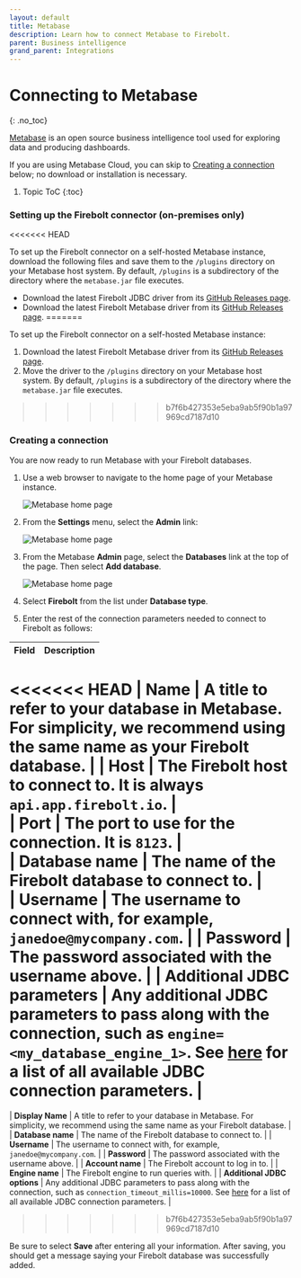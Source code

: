 ```yaml
---
layout: default
title: Metabase
description: Learn how to connect Metabase to Firebolt.
parent: Business intelligence
grand_parent: Integrations
---
```


# Connecting to Metabase
{: .no_toc}

[Metabase](https://www.metabase.com/) is an open source business intelligence tool used for exploring data and producing dashboards.

If you are using Metabase Cloud, you can skip to [Creating a connection](#creating-a-connection) below; no download or installation is necessary. 

1. Topic ToC
{:toc}

### Setting up the Firebolt connector (on-premises only)
<<<<<<< HEAD

To set up the Firebolt connector on a self-hosted Metabase instance, download the following files and save them to the `/plugins` directory on your Metabase host system. By default, `/plugins` is a subdirectory of the directory where the `metabase.jar` file executes.

* Download the latest Firebolt JDBC driver from its [GitHub Releases page](https://github.com/firebolt-db/jdbc/releases).
* Download the latest Firebolt Metabase driver from its [GitHub Releases page](https://github.com/firebolt-db/metabase-firebolt-driver/releases).
=======

To set up the Firebolt connector on a self-hosted Metabase instance:
1. Download the latest Firebolt Metabase driver from its [GitHub Releases page](https://github.com/firebolt-db/metabase-firebolt-driver/releases).
2. Move the driver to the `/plugins` directory on your Metabase host system. By default, `/plugins` is a subdirectory of the directory where the `metabase.jar` file executes.
>>>>>>> b7f6b427353e5eba9ab5f90b1a97969cd7187d10

### Creating a connection

You are now ready to run Metabase with your Firebolt databases.

1. Use a web browser to navigate to the home page of your Metabase instance.

    ![Metabase home page](../../assets/images/Metabase_home.png)

2. From the **Settings** menu, select the **Admin** link:

    ![Metabase home page](../../assets/images/Metabase_admin_menu.png)

3. From the Metabase **Admin** page, select the **Databases** link at the top of the page. Then select **Add database**.  

    ![Metabase home page](../../assets/images/Metabase_admin_menu2.png)

4. Select **Firebolt** from the list under **Database type**.

5. Enter the rest of the connection parameters needed to connect to Firebolt as follows:

| Field                          | Description                                                                  | 
| ------------------------------ | ---------------------------------------------------------------------------- |
<<<<<<< HEAD
| **Name**                       | A title to refer to your database in Metabase. For simplicity, we recommend using the same name as your Firebolt database. | 
| **Host**                       | The Firebolt host to connect to. It is always `api.app.firebolt.io`.         |              
| **Port**                       | The port to use for the connection. It is `8123`.                            |              
| **Database name**              | The name of the Firebolt database to connect to.                             |              
| **Username**                   | The username to connect with, for example, `janedoe@mycompany.com`. | 
| **Password**                   | The password associated with the username above.                             | 
| **Additional JDBC parameters** | Any additional JDBC parameters to pass along with the connection, such as `engine=<my_database_engine_1>`. See [here](https://docs.firebolt.io/developing-with-firebolt/connecting-with-jdbc.html#available-connection-parameters) for a list of all available JDBC connection parameters. | 
=======
| **Display Name**               | A title to refer to your database in Metabase. For simplicity, we recommend using the same name as your Firebolt database. |
| **Database name**              | The name of the Firebolt database to connect to.                             |
| **Username**                   | The username to connect with, for example, `janedoe@mycompany.com`.          |
| **Password**                   | The password associated with the username above.                             |
| **Account name**               | The Firebolt account to log in to.                                           |
| **Engine name**                | The Firebolt engine to run queries with.                                     |
| **Additional JDBC options**    | Any additional JDBC parameters to pass along with the connection, such as `connection_timeout_millis=10000`. See [here](https://docs.firebolt.io/developing-with-firebolt/connecting-with-jdbc.html#available-connection-parameters) for a list of all available JDBC connection parameters. |
>>>>>>> b7f6b427353e5eba9ab5f90b1a97969cd7187d10

Be sure to select **Save** after entering all your information. After saving, you should get a message saying your Firebolt database was successfully added.
